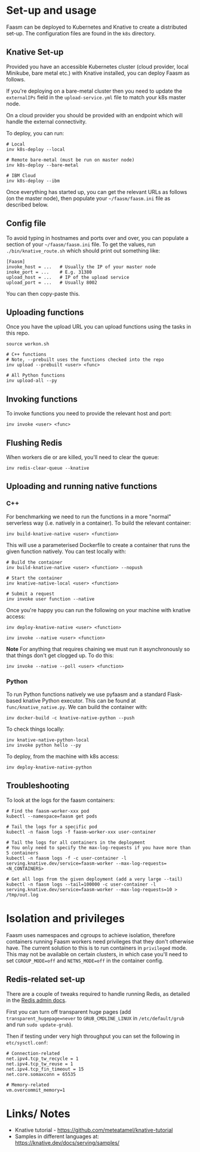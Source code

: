 # Set-up and usage

Faasm can be deployed to Kubernetes and Knative to create a distributed set-up. The configuration files are found in the `k8s` directory.

## Knative Set-up

Provided you have an accessible Kubernetes cluster (cloud provider, local Minikube, bare metal etc.) with Knative installed, you can deploy Faasm as follows.

If you're deploying on a bare-metal cluster then you need to update the `externalIPs` field in the `upload-service.yml` file to match your k8s master node. 

On a cloud provider you should be provided with an endpoint which will handle the external connectivity.

To deploy, you can run:

```
# Local
inv k8s-deploy --local

# Remote bare-metal (must be run on master node)
inv k8s-deploy --bare-metal

# IBM Cloud
inv k8s-deploy --ibm
```

Once everything has started up, you can get the relevant URLs as follows (on the master node), then populate your
`~/faasm/faasm.ini` file as described below.

## Config file

To avoid typing in hostnames and ports over and over, you can populate a section of your `~/faasm/faasm.ini` file.
To get the values, run `./bin/knative_route.sh` which should print out something like:

```
[Faasm]
invoke_host = ...   # Usually the IP of your master node
inoke_port = ...    # E.g. 31380
upload_host = ...   # IP of the upload service
upload_port = ...   # Usually 8002
```

You can then copy-paste this.

## Uploading functions

Once you have the upload URL you can upload functions using the tasks in this repo.

```
source workon.sh

# C++ functions
# Note, --prebuilt uses the functions checked into the repo
inv upload --prebuilt <user> <func>

# All Python functions
inv upload-all --py
```

## Invoking functions

To invoke functions you need to provide the relevant host and port:

```
inv invoke <user> <func>
```

## Flushing Redis

When workers die or are killed, you'll need to clear the queue:

```
inv redis-clear-queue --knative
```

## Uploading and running native functions

### C++

For benchmarking we need to run the functions in a more "normal" serverless way (i.e. natively in a container).
To build the relevant container:

```
inv build-knative-native <user> <function>
```

This will use a parameterised Dockerfile to create a container that runs the given function natively. You can test locally with:

```
# Build the container
inv build-knative-native <user> <function> --nopush

# Start the container
inv knative-native-local <user> <function>

# Submit a request
inv invoke user function --native
```

Once you're happy you can run the following on your machine with knative access:

```
inv deploy-knative-native <user> <function>

inv invoke --native <user> <function>
```

**Note** For anything that requires chaining we must run it asynchronously so that things don't get clogged up.
To do this:

```
inv invoke --native --poll <user> <function>
```

### Python

To run Python functions natively we use pyfaasm and a standard Flask-based knative Python executor. This can be found at `func/knative_native.py`. We can build the container with:

```
inv docker-build -c knative-native-python --push
```

To check things locally:

```
inv knative-native-python-local
inv invoke python hello --py
```

To deploy, from the machine with k8s access:

```
inv deploy-knative-native-python
```

## Troubleshooting

To look at the logs for the faasm containers:

```
# Find the faasm-worker-xxx pod
kubectl --namespace=faasm get pods

# Tail the logs for a specific pod
kubectl -n faasm logs -f faasm-worker-xxx user-container

# Tail the logs for all containers in the deployment
# You only need to specify the max-log-requests if you have more than 5 containers
kubectl -n faasm logs -f -c user-container -l serving.knative.dev/service=faasm-worker --max-log-requests=<N_CONTAINERS>

# Get all logs from the given deployment (add a very large --tail)
kubectl -n faasm logs --tail=100000 -c user-container -l serving.knative.dev/service=faasm-worker --max-log-requests=10 > /tmp/out.log
```

# Isolation and privileges

Faasm uses namespaces and cgroups to achieve isolation, therefore containers running Faasm workers need privileges
that they don't otherwise have. The current solution to this is to run containers in `privileged` mode. This may not
be available on certain clusters, in which case you'll need to set `CGROUP_MODE=off` and `NETNS_MODE=off` in the
container config.

## Redis-related set-up

There are a couple of tweaks required to handle running Redis, as detailed in the
[Redis admin docs](https://redis.io/topics/admin).

First you can turn off transparent huge pages (add `transparent_hugepage=never` to `GRUB_CMDLINE_LINUX`
in `/etc/default/grub` and run `sudo update-grub`).

Then if testing under very high throughput you can set the following in `etc/sysctl.conf`:

```
# Connection-related
net.ipv4.tcp_tw_recycle = 1
net.ipv4.tcp_tw_reuse = 1
net.ipv4.tcp_fin_timeout = 15
net.core.somaxconn = 65535

# Memory-related
vm.overcommit_memory=1
```

# Links/ Notes

- Knative tutorial - https://github.com/meteatamel/knative-tutorial
- Samples in different languages at: https://knative.dev/docs/serving/samples/

